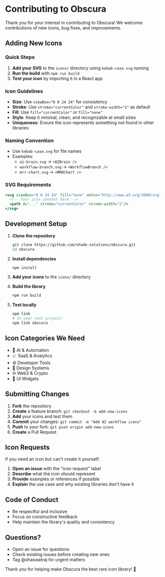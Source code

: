 # Contributing to Obscura

Thank you for your interest in contributing to Obscura! We welcome contributions of new icons, bug fixes, and improvements.

## Adding New Icons

### Quick Steps

1. **Add your SVG** to the `icons/` directory using `kebab-case.svg` naming
2. **Run the build** with `npm run build`
3. **Test your icon** by importing it in a React app

### Icon Guidelines

- **Size**: Use `viewBox="0 0 24 24"` for consistency
- **Stroke**: Use `stroke="currentColor"` and `stroke-width="2"` as default
- **Fill**: Use `fill="currentColor"` or `fill="none"`
- **Style**: Keep it minimal, clean, and recognizable at small sizes
- **Uniqueness**: Ensure the icon represents something not found in other libraries

### Naming Convention

- Use `kebab-case.svg` for file names
- Examples:
  - `ai-brain.svg` → `<AIBrain />`
  - `workflow-branch.svg` → `<WorkflowBranch />`
  - `mrr-chart.svg` → `<MRRChart />`

### SVG Requirements

```svg
<svg viewBox="0 0 24 24" fill="none" xmlns="http://www.w3.org/2000/svg">
  <!-- Your icon content here -->
  <path d="..." stroke="currentColor" stroke-width="2"/>
</svg>
```

## Development Setup

1. **Clone the repository**
   ```bash
   git clone https://github.com/shade-solutions/obscura.git
   cd obscura
   ```

2. **Install dependencies**
   ```bash
   npm install
   ```

3. **Add your icons** to the `icons/` directory

4. **Build the library**
   ```bash
   npm run build
   ```

5. **Test locally**
   ```bash
   npm link
   # In your test project:
   npm link obscura
   ```

## Icon Categories We Need

- 🤖 AI & Automation
- 📈 SaaS & Analytics  
- ⚙️ Developer Tools
- 🎨 Design Systems
- 🌐 Web3 & Crypto
- 🧩 UI Widgets

## Submitting Changes

1. **Fork** the repository
2. **Create** a feature branch: `git checkout -b add-new-icons`
3. **Add** your icons and test them
4. **Commit** your changes: `git commit -m "Add AI workflow icons"`
5. **Push** to your fork: `git push origin add-new-icons`
6. **Create** a Pull Request

## Icon Requests

If you need an icon but can't create it yourself:

1. **Open an issue** with the "icon request" label
2. **Describe** what the icon should represent
3. **Provide** examples or references if possible
4. **Explain** the use case and why existing libraries don't have it

## Code of Conduct

- Be respectful and inclusive
- Focus on constructive feedback
- Help maintain the library's quality and consistency

## Questions?

- Open an issue for questions
- Check existing issues before creating new ones
- Tag @shaswatraj for urgent matters

Thank you for helping make Obscura the best rare icon library! 🚀